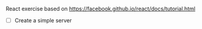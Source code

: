React exercise based on https://facebook.github.io/react/docs/tutorial.html

- [ ] Create a simple server
